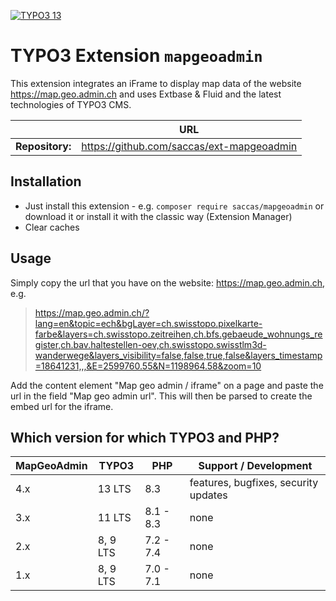 [![TYPO3 13](https://img.shields.io/badge/TYPO3-13-orange.svg)](https://get.typo3.org/version/13)

# TYPO3 Extension `mapgeoadmin`

This extension integrates an iFrame to display map data of the website https://map.geo.admin.ch and
uses Extbase & Fluid and the latest technologies of TYPO3 CMS.

|                  | URL                                        |
|------------------|--------------------------------------------|
| **Repository:**  | https://github.com/saccas/ext-mapgeoadmin  |

## Installation

* Just install this extension - e.g. `composer require saccas/mapgeoadmin` or download it or install it with the
classic way (Extension Manager)
* Clear caches

## Usage

Simply copy the url that you have on the website: https://map.geo.admin.ch, e.g.

> https://map.geo.admin.ch/?lang=en&topic=ech&bgLayer=ch.swisstopo.pixelkarte-farbe&layers=ch.swisstopo.zeitreihen,ch.bfs.gebaeude_wohnungs_register,ch.bav.haltestellen-oev,ch.swisstopo.swisstlm3d-wanderwege&layers_visibility=false,false,true,false&layers_timestamp=18641231,,,&E=2599760.55&N=1198964.58&zoom=10

Add the content element "Map geo admin / iframe" on a page and paste the url in the field "Map geo admin url". This
will then be parsed to create the embed url for the iframe.


## Which version for which TYPO3 and PHP?

| MapGeoAdmin | TYPO3    | PHP       | Support / Development                |
|-------------|----------|-----------|--------------------------------------|
| 4.x         | 13 LTS   | 8.3       | features, bugfixes, security updates |
| 3.x         | 11 LTS   | 8.1 - 8.3 | none                                 |
| 2.x         | 8, 9 LTS | 7.2 - 7.4 | none                                 |
| 1.x         | 8, 9 LTS | 7.0 - 7.1 | none                                 |


